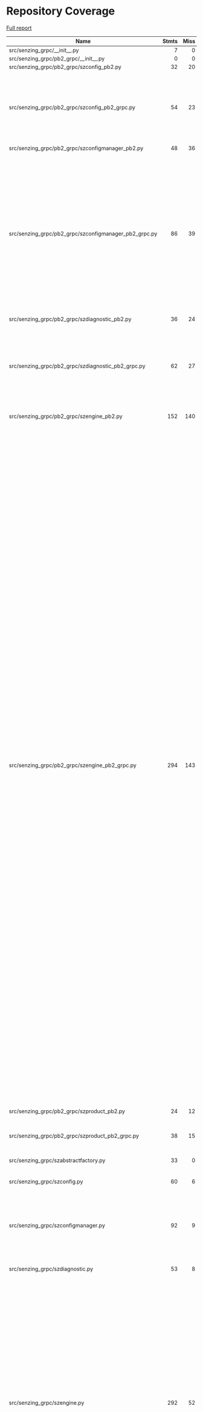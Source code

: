 # Repository Coverage

[Full report](https://htmlpreview.github.io/?https://github.com/senzing-garage/sz-sdk-python-grpc/blob/python-coverage-comment-action-data/htmlcov/index.html)

| Name                                                      |    Stmts |     Miss |   Cover |   Missing |
|---------------------------------------------------------- | -------: | -------: | ------: | --------: |
| src/senzing\_grpc/\_\_init\_\_.py                         |        7 |        0 |    100% |           |
| src/senzing\_grpc/pb2\_grpc/\_\_init\_\_.py               |        0 |        0 |    100% |           |
| src/senzing\_grpc/pb2\_grpc/szconfig\_pb2.py              |       32 |       20 |     38% |     33-52 |
| src/senzing\_grpc/pb2\_grpc/szconfig\_pb2\_grpc.py        |       54 |       23 |     57% |15-16, 19, 64-66, 70-72, 76-78, 82-84, 88-113, 131, 158, 185, 212 |
| src/senzing\_grpc/pb2\_grpc/szconfigmanager\_pb2.py       |       48 |       36 |     25% |     33-68 |
| src/senzing\_grpc/pb2\_grpc/szconfigmanager\_pb2\_grpc.py |       86 |       39 |     55% |15-16, 19, 84-86, 90-92, 96-98, 102-104, 108-110, 114-116, 120-122, 126-128, 132-177, 195, 222, 249, 276, 303, 330, 357, 384 |
| src/senzing\_grpc/pb2\_grpc/szdiagnostic\_pb2.py          |       36 |       24 |     33% |     33-56 |
| src/senzing\_grpc/pb2\_grpc/szdiagnostic\_pb2\_grpc.py    |       62 |       27 |     56% |15-16, 19, 69-71, 75-77, 81-83, 87-89, 93-95, 99-129, 147, 174, 201, 228, 255 |
| src/senzing\_grpc/pb2\_grpc/szengine\_pb2.py              |      152 |      140 |      8% |    33-172 |
| src/senzing\_grpc/pb2\_grpc/szengine\_pb2\_grpc.py        |      294 |      143 |     51% |15-16, 19, 214-216, 220-222, 226-228, 232-234, 238-240, 244-246, 250-252, 256-258, 262-264, 268-270, 274-276, 280-282, 286-288, 292-294, 298-300, 304-306, 310-312, 316-318, 322-324, 328-330, 334-336, 340-342, 346-348, 352-354, 358-360, 364-366, 370-372, 376-378, 382-384, 388-390, 394-396, 400-402, 406-408, 412-414, 418-593, 611, 638, 665, 692, 719, 746, 773, 800, 827, 854, 881, 908, 935, 962, 989, 1016, 1043, 1070, 1097, 1124, 1151, 1178, 1205, 1232, 1259, 1286, 1313, 1340, 1367, 1394, 1421, 1448, 1475, 1502 |
| src/senzing\_grpc/pb2\_grpc/szproduct\_pb2.py             |       24 |       12 |     50% |     33-44 |
| src/senzing\_grpc/pb2\_grpc/szproduct\_pb2\_grpc.py       |       38 |       15 |     61% |15-16, 19, 54-56, 60-62, 66-81, 99, 126 |
| src/senzing\_grpc/szabstractfactory.py                    |       33 |        0 |    100% |           |
| src/senzing\_grpc/szconfig.py                             |       60 |        6 |     90% |65, 114-115, 149-151 |
| src/senzing\_grpc/szconfigmanager.py                      |       92 |        9 |     90% |107-108, 115-116, 123-124, 185-187 |
| src/senzing\_grpc/szdiagnostic.py                         |       53 |        8 |     85% |93-94, 124-127, 133-134 |
| src/senzing\_grpc/szengine.py                             |      292 |       52 |     82% |105-106, 113-114, 145-146, 154-162, 171-172, 179-185, 194-195, 318-319, 333-334, 375-376, 383-384, 428-429, 442-443, 453-454, 509-518, 557-558, 575-578, 584-585 |
| src/senzing\_grpc/szhelpers.py                            |       46 |        8 |     83% |49, 53-55, 81, 88-89, 108 |
| src/senzing\_grpc/szproduct.py                            |       37 |        7 |     81% |84-85, 92-93, 109-111 |
|                                                 **TOTAL** | **1446** |  **569** | **61%** |           |


## Setup coverage badge

Below are examples of the badges you can use in your main branch `README` file.

### Direct image

[![Coverage badge](https://raw.githubusercontent.com/senzing-garage/sz-sdk-python-grpc/python-coverage-comment-action-data/badge.svg)](https://htmlpreview.github.io/?https://github.com/senzing-garage/sz-sdk-python-grpc/blob/python-coverage-comment-action-data/htmlcov/index.html)

This is the one to use if your repository is private or if you don't want to customize anything.

### [Shields.io](https://shields.io) Json Endpoint

[![Coverage badge](https://img.shields.io/endpoint?url=https://raw.githubusercontent.com/senzing-garage/sz-sdk-python-grpc/python-coverage-comment-action-data/endpoint.json)](https://htmlpreview.github.io/?https://github.com/senzing-garage/sz-sdk-python-grpc/blob/python-coverage-comment-action-data/htmlcov/index.html)

Using this one will allow you to [customize](https://shields.io/endpoint) the look of your badge.
It won't work with private repositories. It won't be refreshed more than once per five minutes.

### [Shields.io](https://shields.io) Dynamic Badge

[![Coverage badge](https://img.shields.io/badge/dynamic/json?color=brightgreen&label=coverage&query=%24.message&url=https%3A%2F%2Fraw.githubusercontent.com%2Fsenzing-garage%2Fsz-sdk-python-grpc%2Fpython-coverage-comment-action-data%2Fendpoint.json)](https://htmlpreview.github.io/?https://github.com/senzing-garage/sz-sdk-python-grpc/blob/python-coverage-comment-action-data/htmlcov/index.html)

This one will always be the same color. It won't work for private repos. I'm not even sure why we included it.

## What is that?

This branch is part of the
[python-coverage-comment-action](https://github.com/marketplace/actions/python-coverage-comment)
GitHub Action. All the files in this branch are automatically generated and may be
overwritten at any moment.
